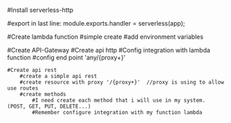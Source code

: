 #Install serverless-http

#export in last line: module.exports.handler = serverless(app);

#Create lambda function
    #simple create
    #add environment variables

#Create API-Gateway
    #Create api http
        #Config integration with lambda function
        #config end point 'any/{proxy+}'
    
    #Create api rest
        #create a simple api rest
        #create resource with proxy '/{proxy+}'  //proxy is using to allow use routes
        #create methods
            #I need create each method that i will use in my system. (POST, GET, PUT, DELETE...)
            #Remember configure integration with my function lambda


